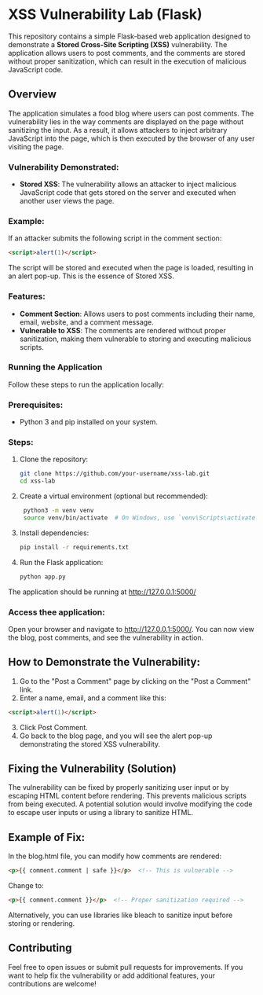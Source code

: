 # XSS Vulnerability Lab (Flask)

This repository contains a simple Flask-based web application designed to demonstrate a **Stored Cross-Site Scripting (XSS)** vulnerability. The application allows users to post comments, and the comments are stored without proper sanitization, which can result in the execution of malicious JavaScript code.

## Overview

The application simulates a food blog where users can post comments. The vulnerability lies in the way comments are displayed on the page without sanitizing the input. As a result, it allows attackers to inject arbitrary JavaScript into the page, which is then executed by the browser of any user visiting the page.

### Vulnerability Demonstrated:

- **Stored XSS**: The vulnerability allows an attacker to inject malicious JavaScript code that gets stored on the server and executed when another user views the page.
  
### Example:
If an attacker submits the following script in the comment section:

```html
<script>alert(1)</script>
```
The script will be stored and executed when the page is loaded, resulting in an alert pop-up. This is the essence of Stored XSS.

###  Features:
- **Comment Section**: Allows users to post comments including their name, email, website, and a comment message.
- **Vulnerable to XSS**: The comments are rendered without proper sanitization, making them vulnerable to storing and executing malicious scripts.

### Running the Application
Follow these steps to run the application locally:

### Prerequisites:
- Python 3 and pip installed on your system.

### Steps:
1. Clone the repository:
   ```bash
   git clone https://github.com/your-username/xss-lab.git
   cd xss-lab
   ```
2. Create a virtual environment (optional but recommended):
   ```bash
    python3 -m venv venv
    source venv/bin/activate  # On Windows, use `venv\Scripts\activate`
    ```
3. Install dependencies:
   ```bash
   pip install -r requirements.txt
   ```
4. Run the Flask application:
   ```bash
   python app.py
   ```
The application should be running at http://127.0.0.1:5000/

### Access thee application:
Open your browser and navigate to http://127.0.0.1:5000/. You can now view the blog, post comments, and see the vulnerability in action.

## How to Demonstrate the Vulnerability:
1. Go to the "Post a Comment" page by clicking on the "Post a Comment" link.
2. Enter a name, email, and a comment like this:
```html
<script>alert(1)</script>
```
3. Click Post Comment.
4. Go back to the blog page, and you will see the alert pop-up demonstrating the stored XSS vulnerability.

## Fixing the Vulnerability (Solution)
The vulnerability can be fixed by properly sanitizing user input or by escaping HTML content before rendering. This prevents malicious scripts from being executed. A potential solution would involve modifying the code to escape user inputs or using a library to sanitize HTML.

## Example of Fix:
In the blog.html file, you can modify how comments are rendered:
```html
<p>{{ comment.comment | safe }}</p>  <!-- This is vulnerable -->
```
Change to:
```html
<p>{{ comment.comment }}</p>  <!-- Proper sanitization required -->
```
Alternatively, you can use libraries like bleach to sanitize input before storing or rendering.

## Contributing
Feel free to open issues or submit pull requests for improvements. If you want to help fix the vulnerability or add additional features, your contributions are welcome!
